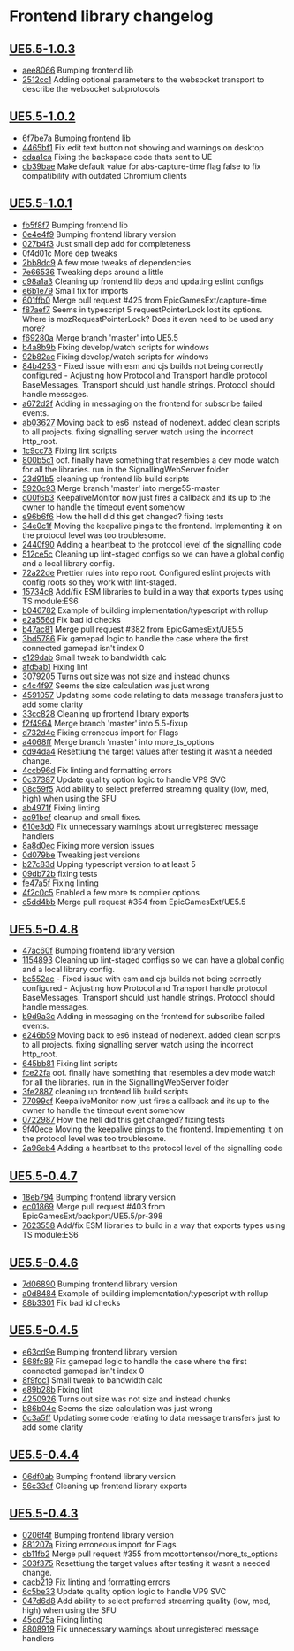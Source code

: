 # Frontend library changelog

<!-- BEGIN -->

## [UE5.5-1.0.3](github-work:mcottontensor/PixelStreamingInfrastructure.git/releases/tag/lib-frontend-UE5.5-1.0.3)

- [aee8066](github-work:mcottontensor/PixelStreamingInfrastructure.git/commit/aee8066) Bumping frontend lib
- [2512cc1](github-work:mcottontensor/PixelStreamingInfrastructure.git/commit/2512cc1) Adding optional parameters to the websocket transport to describe the websocket subprotocols

## [UE5.5-1.0.2](github-work:mcottontensor/PixelStreamingInfrastructure.git/releases/tag/lib-frontend-UE5.5-1.0.2)

- [6f7be7a](github-work:mcottontensor/PixelStreamingInfrastructure.git/commit/6f7be7a) Bumping frontend lib
- [4465bf1](github-work:mcottontensor/PixelStreamingInfrastructure.git/commit/4465bf1) Fix edit text button not showing and warnings on desktop
- [cdaa1ca](github-work:mcottontensor/PixelStreamingInfrastructure.git/commit/cdaa1ca) Fixing the backspace code thats sent to UE
- [db39bae](github-work:mcottontensor/PixelStreamingInfrastructure.git/commit/db39bae) Make default value for abs-capture-time flag false to fix compatibility with outdated Chromium clients

## [UE5.5-1.0.1](github-work:mcottontensor/PixelStreamingInfrastructure.git/releases/tag/lib-frontend-UE5.5-1.0.1)

- [fb5f8f7](github-work:mcottontensor/PixelStreamingInfrastructure.git/commit/fb5f8f7) Bumping frontend lib
- [0e4e4f9](github-work:mcottontensor/PixelStreamingInfrastructure.git/commit/0e4e4f9) Bumping frontend library version
- [027b4f3](github-work:mcottontensor/PixelStreamingInfrastructure.git/commit/027b4f3) Just small dep add for completeness
- [0f4d01c](github-work:mcottontensor/PixelStreamingInfrastructure.git/commit/0f4d01c) More dep tweaks
- [2bb8dc9](github-work:mcottontensor/PixelStreamingInfrastructure.git/commit/2bb8dc9) A few more tweaks of dependencies
- [7e66536](github-work:mcottontensor/PixelStreamingInfrastructure.git/commit/7e66536) Tweaking deps around a little
- [c98a1a3](github-work:mcottontensor/PixelStreamingInfrastructure.git/commit/c98a1a3) Cleaning up frontend lib deps and updating eslint configs
- [e6b1e79](github-work:mcottontensor/PixelStreamingInfrastructure.git/commit/e6b1e79) Small fix for imports
- [601ffb0](github-work:mcottontensor/PixelStreamingInfrastructure.git/commit/601ffb0) Merge pull request #425 from EpicGamesExt/capture-time
- [f87aef7](github-work:mcottontensor/PixelStreamingInfrastructure.git/commit/f87aef7) Seems in typescript 5 requestPointerLock lost its options. Where is mozRequestPointerLock? Does it even need to be used any more?
- [f69280a](github-work:mcottontensor/PixelStreamingInfrastructure.git/commit/f69280a) Merge branch 'master' into UE5.5
- [b4a8b9b](github-work:mcottontensor/PixelStreamingInfrastructure.git/commit/b4a8b9b) Fixing develop/watch scripts for windows
- [92b82ac](github-work:mcottontensor/PixelStreamingInfrastructure.git/commit/92b82ac) Fixing develop/watch scripts for windows
- [84b4253](github-work:mcottontensor/PixelStreamingInfrastructure.git/commit/84b4253) - Fixed issue with esm and cjs builds not being correctly configured - Adjusting how Protocol and Transport handle protocol BaseMessages. Transport should just handle strings. Protocol should handle messages.
- [a672d2f](github-work:mcottontensor/PixelStreamingInfrastructure.git/commit/a672d2f) Adding in messaging on the frontend for subscribe failed events.
- [ab03627](github-work:mcottontensor/PixelStreamingInfrastructure.git/commit/ab03627) Moving back to es6 instead of nodenext. added clean scripts to all projects. fixing signalling server watch using the incorrect http\_root.
- [1c9cc73](github-work:mcottontensor/PixelStreamingInfrastructure.git/commit/1c9cc73) Fixing lint scripts
- [800b5c1](github-work:mcottontensor/PixelStreamingInfrastructure.git/commit/800b5c1) oof. finally have something that resembles a dev mode watch for all the libraries. run  in the SignallingWebServer folder
- [23d91b5](github-work:mcottontensor/PixelStreamingInfrastructure.git/commit/23d91b5) cleaning up frontend lib build scripts
- [5920c93](github-work:mcottontensor/PixelStreamingInfrastructure.git/commit/5920c93) Merge branch 'master' into merge55-master
- [d00f6b3](github-work:mcottontensor/PixelStreamingInfrastructure.git/commit/d00f6b3) KeepaliveMonitor now just fires a callback and its up to the owner to handle the timeout event somehow
- [e96b6f6](github-work:mcottontensor/PixelStreamingInfrastructure.git/commit/e96b6f6) How the hell did this get changed? fixing tests
- [34e0c1f](github-work:mcottontensor/PixelStreamingInfrastructure.git/commit/34e0c1f) Moving the keepalive pings to the frontend. Implementing it on the protocol level was too troublesome.
- [2440f90](github-work:mcottontensor/PixelStreamingInfrastructure.git/commit/2440f90) Adding a heartbeat to the protocol level of the signalling code
- [512ce5c](github-work:mcottontensor/PixelStreamingInfrastructure.git/commit/512ce5c) Cleaning up lint-staged configs so we can have a global config and a local library config.
- [72a22de](github-work:mcottontensor/PixelStreamingInfrastructure.git/commit/72a22de) Prettier rules into repo root. Configured eslint projects with config roots so they work with lint-staged.
- [15734c8](github-work:mcottontensor/PixelStreamingInfrastructure.git/commit/15734c8) Add/fix ESM libraries to build in a way that exports types using TS module:ES6
- [b046782](github-work:mcottontensor/PixelStreamingInfrastructure.git/commit/b046782) Example of building implementation/typescript with rollup
- [e2a556d](github-work:mcottontensor/PixelStreamingInfrastructure.git/commit/e2a556d) Fix bad id checks
- [b47ac81](github-work:mcottontensor/PixelStreamingInfrastructure.git/commit/b47ac81) Merge pull request #382 from EpicGamesExt/UE5.5
- [3bd5786](github-work:mcottontensor/PixelStreamingInfrastructure.git/commit/3bd5786) Fix gamepad logic to handle the case where the first connected gamepad isn't index 0
- [e129dab](github-work:mcottontensor/PixelStreamingInfrastructure.git/commit/e129dab) Small tweak to bandwidth calc
- [afd5ab1](github-work:mcottontensor/PixelStreamingInfrastructure.git/commit/afd5ab1) Fixing lint
- [3079205](github-work:mcottontensor/PixelStreamingInfrastructure.git/commit/3079205) Turns out size was not size and instead chunks
- [c4c4f97](github-work:mcottontensor/PixelStreamingInfrastructure.git/commit/c4c4f97) Seems the size calculation was just wrong
- [4591057](github-work:mcottontensor/PixelStreamingInfrastructure.git/commit/4591057) Updating some code relating to data message transfers just to add some clarity
- [33cc828](github-work:mcottontensor/PixelStreamingInfrastructure.git/commit/33cc828) Cleaning up frontend library exports
- [f2f4964](github-work:mcottontensor/PixelStreamingInfrastructure.git/commit/f2f4964) Merge branch 'master' into 5.5-fixup
- [d732d4e](github-work:mcottontensor/PixelStreamingInfrastructure.git/commit/d732d4e) Fixing erroneous import for Flags
- [a4068ff](github-work:mcottontensor/PixelStreamingInfrastructure.git/commit/a4068ff) Merge branch 'master' into more\_ts\_options
- [cd94da4](github-work:mcottontensor/PixelStreamingInfrastructure.git/commit/cd94da4) Resettiung the target values after testing it wasnt a needed change.
- [4ccb96d](github-work:mcottontensor/PixelStreamingInfrastructure.git/commit/4ccb96d) Fix linting and formatting errors
- [0c37387](github-work:mcottontensor/PixelStreamingInfrastructure.git/commit/0c37387) Update quality option logic to handle VP9 SVC
- [08c59f5](github-work:mcottontensor/PixelStreamingInfrastructure.git/commit/08c59f5) Add ability to select preferred streaming quality (low, med, high) when using the SFU
- [ab4971f](github-work:mcottontensor/PixelStreamingInfrastructure.git/commit/ab4971f) Fixing linting
- [ac91bef](github-work:mcottontensor/PixelStreamingInfrastructure.git/commit/ac91bef) cleanup and small fixes.
- [610e3d0](github-work:mcottontensor/PixelStreamingInfrastructure.git/commit/610e3d0) Fix unnecessary warnings about unregistered message handlers
- [8a8d0ec](github-work:mcottontensor/PixelStreamingInfrastructure.git/commit/8a8d0ec) Fixing more version issues
- [0d079be](github-work:mcottontensor/PixelStreamingInfrastructure.git/commit/0d079be) Tweaking jest versions
- [b27c83d](github-work:mcottontensor/PixelStreamingInfrastructure.git/commit/b27c83d) Upping typescript version to at least 5
- [09db72b](github-work:mcottontensor/PixelStreamingInfrastructure.git/commit/09db72b) fixing tests
- [fe47a5f](github-work:mcottontensor/PixelStreamingInfrastructure.git/commit/fe47a5f) Fixing linting
- [4f2c0c5](github-work:mcottontensor/PixelStreamingInfrastructure.git/commit/4f2c0c5) Enabled a few more ts compiler options
- [c5dd4bb](github-work:mcottontensor/PixelStreamingInfrastructure.git/commit/c5dd4bb) Merge pull request #354 from EpicGamesExt/UE5.5

## [UE5.5-0.4.8](github-work:mcottontensor/PixelStreamingInfrastructure.git/releases/tag/lib-frontend-UE5.5-0.4.8)

- [47ac60f](github-work:mcottontensor/PixelStreamingInfrastructure.git/commit/47ac60f) Bumping frontend library version
- [1154893](github-work:mcottontensor/PixelStreamingInfrastructure.git/commit/1154893) Cleaning up lint-staged configs so we can have a global config and a local library config.
- [bc552ac](github-work:mcottontensor/PixelStreamingInfrastructure.git/commit/bc552ac) - Fixed issue with esm and cjs builds not being correctly configured - Adjusting how Protocol and Transport handle protocol BaseMessages. Transport should just handle strings. Protocol should handle messages.
- [b9d9a3c](github-work:mcottontensor/PixelStreamingInfrastructure.git/commit/b9d9a3c) Adding in messaging on the frontend for subscribe failed events.
- [e246b59](github-work:mcottontensor/PixelStreamingInfrastructure.git/commit/e246b59) Moving back to es6 instead of nodenext. added clean scripts to all projects. fixing signalling server watch using the incorrect http\_root.
- [645bb81](github-work:mcottontensor/PixelStreamingInfrastructure.git/commit/645bb81) Fixing lint scripts
- [fce22fa](github-work:mcottontensor/PixelStreamingInfrastructure.git/commit/fce22fa) oof. finally have something that resembles a dev mode watch for all the libraries. run  in the SignallingWebServer folder
- [3fe2887](github-work:mcottontensor/PixelStreamingInfrastructure.git/commit/3fe2887) cleaning up frontend lib build scripts
- [77099cf](github-work:mcottontensor/PixelStreamingInfrastructure.git/commit/77099cf) KeepaliveMonitor now just fires a callback and its up to the owner to handle the timeout event somehow
- [0722987](github-work:mcottontensor/PixelStreamingInfrastructure.git/commit/0722987) How the hell did this get changed? fixing tests
- [9f40ece](github-work:mcottontensor/PixelStreamingInfrastructure.git/commit/9f40ece) Moving the keepalive pings to the frontend. Implementing it on the protocol level was too troublesome.
- [2a96eb4](github-work:mcottontensor/PixelStreamingInfrastructure.git/commit/2a96eb4) Adding a heartbeat to the protocol level of the signalling code

## [UE5.5-0.4.7](github-work:mcottontensor/PixelStreamingInfrastructure.git/releases/tag/lib-frontend-UE5.5-0.4.7)

- [18eb794](github-work:mcottontensor/PixelStreamingInfrastructure.git/commit/18eb794) Bumping frontend library version
- [ec01869](github-work:mcottontensor/PixelStreamingInfrastructure.git/commit/ec01869) Merge pull request #403 from EpicGamesExt/backport/UE5.5/pr-398
- [7623558](github-work:mcottontensor/PixelStreamingInfrastructure.git/commit/7623558) Add/fix ESM libraries to build in a way that exports types using TS module:ES6

## [UE5.5-0.4.6](github-work:mcottontensor/PixelStreamingInfrastructure.git/releases/tag/lib-frontend-UE5.5-0.4.6)

- [7d06890](github-work:mcottontensor/PixelStreamingInfrastructure.git/commit/7d06890) Bumping frontend library version
- [a0d8484](github-work:mcottontensor/PixelStreamingInfrastructure.git/commit/a0d8484) Example of building implementation/typescript with rollup
- [88b3301](github-work:mcottontensor/PixelStreamingInfrastructure.git/commit/88b3301) Fix bad id checks

## [UE5.5-0.4.5](github-work:mcottontensor/PixelStreamingInfrastructure.git/releases/tag/lib-frontend-UE5.5-0.4.5)

- [e63cd9e](github-work:mcottontensor/PixelStreamingInfrastructure.git/commit/e63cd9e) Bumping frontend library version
- [868fc89](github-work:mcottontensor/PixelStreamingInfrastructure.git/commit/868fc89) Fix gamepad logic to handle the case where the first connected gamepad isn't index 0
- [8f9fcc1](github-work:mcottontensor/PixelStreamingInfrastructure.git/commit/8f9fcc1) Small tweak to bandwidth calc
- [e89b28b](github-work:mcottontensor/PixelStreamingInfrastructure.git/commit/e89b28b) Fixing lint
- [4250926](github-work:mcottontensor/PixelStreamingInfrastructure.git/commit/4250926) Turns out size was not size and instead chunks
- [b86b04e](github-work:mcottontensor/PixelStreamingInfrastructure.git/commit/b86b04e) Seems the size calculation was just wrong
- [0c3a5ff](github-work:mcottontensor/PixelStreamingInfrastructure.git/commit/0c3a5ff) Updating some code relating to data message transfers just to add some clarity

## [UE5.5-0.4.4](github-work:mcottontensor/PixelStreamingInfrastructure.git/releases/tag/lib-frontend-UE5.5-0.4.4)

- [06df0ab](github-work:mcottontensor/PixelStreamingInfrastructure.git/commit/06df0ab) Bumping frontend library version
- [56c33ef](github-work:mcottontensor/PixelStreamingInfrastructure.git/commit/56c33ef) Cleaning up frontend library exports

## [UE5.5-0.4.3](github-work:mcottontensor/PixelStreamingInfrastructure.git/releases/tag/lib-frontend-UE5.5-0.4.3)

- [0206f4f](github-work:mcottontensor/PixelStreamingInfrastructure.git/commit/0206f4f) Bumping frontend library version
- [881207a](github-work:mcottontensor/PixelStreamingInfrastructure.git/commit/881207a) Fixing erroneous import for Flags
- [cb11fb2](github-work:mcottontensor/PixelStreamingInfrastructure.git/commit/cb11fb2) Merge pull request #355 from mcottontensor/more\_ts\_options
- [303f375](github-work:mcottontensor/PixelStreamingInfrastructure.git/commit/303f375) Resettiung the target values after testing it wasnt a needed change.
- [cacb219](github-work:mcottontensor/PixelStreamingInfrastructure.git/commit/cacb219) Fix linting and formatting errors
- [6c5be33](github-work:mcottontensor/PixelStreamingInfrastructure.git/commit/6c5be33) Update quality option logic to handle VP9 SVC
- [047d6d8](github-work:mcottontensor/PixelStreamingInfrastructure.git/commit/047d6d8) Add ability to select preferred streaming quality (low, med, high) when using the SFU
- [45cd75a](github-work:mcottontensor/PixelStreamingInfrastructure.git/commit/45cd75a) Fixing linting
- [8808919](github-work:mcottontensor/PixelStreamingInfrastructure.git/commit/8808919) Fix unnecessary warnings about unregistered message handlers
